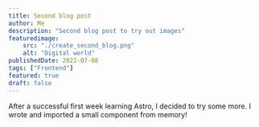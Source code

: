 ```yaml
---
title: Second blog post
author: Me
description: "Second blog post to try out images"
featuredimage:
    src: "./create_second_blog.png"
    alt: "Digital world"
publishedDate: 2022-07-08
tags: ["Frontend"]
featured: true
draft: false
---
```


After a successful first week learning Astro, I decided to try some more. I wrote and imported a small component from memory!
